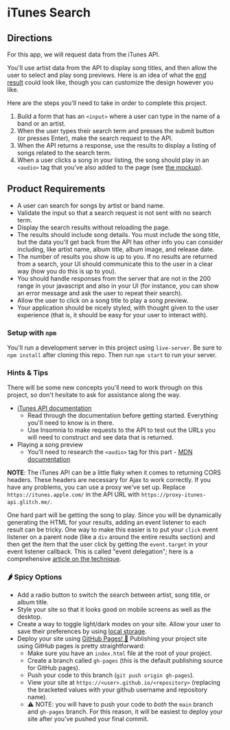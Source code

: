 # iTunes Search

## Directions

For this app, we will request data from the iTunes API.

You'll use artist data from the API to display song titles, and then allow the user to select and play song previews. Here is an idea of what the [end result](musicap--p.jpg) could look like, though you can customize the design however you like.

Here are the steps you'll need to take in order to complete this project.

1. Build a form that has an `<input>` where a user can type in the name of a band or an artist.
2. When the user types their search term and presses the submit button (or presses Enter), make the search request to the API.
3. When the API returns a response, use the results to display a listing of songs related to the search term.
4. When a user clicks a song in your listing, the song should play in an `<audio>` tag that you've also added to the page (see [the mockup](musicapp.jpg)).

## Product Requirements

- A user can search for songs by artist or band name.
- Validate the input so that a search request is not sent with no search term.
- Display the search results without reloading the page.
- The results should include song details. You must include the song title, but the data you'll get back from the API has other info you can consider including, like artist name, album title, album image, and release date.
- The number of results you show is up to you. If no results are returned from a search, your UI should communicate this to the user in a clear way (how you do this is up to you).
- You should handle responses from the server that are not in the 200 range in your javascript and also in your UI (for instance, you can show an error message and ask the user to repeat their search).
- Allow the user to click on a song title to play a song preview.
- Your application should be nicely styled, with thought given to the user experience (that is, it should be easy for your user to interact with).

### Setup with `npm`

You'll run a development server in this project using `live-server`. Be sure to `npm install` after cloning this repo. Then run `npm start` to run your server.
### Hints & Tips

There will be some new concepts you'll need to work through on this project, so don't hesitate to ask for assistance along the way.

- [iTunes API documentation](https://developer.apple.com/library/archive/documentation/AudioVideo/Conceptual/iTuneSearchAPI/Searching.html#//apple_ref/doc/uid/TP40017632-CH5-SW1)
  - Read through the documentation before getting started. Everything you'll need to know is in there.
  - Use Insomnia to make requests to the API to test out the URLs you will need to construct and see data that is returned.
- Playing a song preview
  - You'll need to research the `<audio>` tag for this part - [MDN documentation](https://developer.mozilla.org/en-US/docs/Web/HTML/Element/audio)

**NOTE**: The iTunes API can be a little flaky when it comes to returning CORS headers. These headers are necessary for Ajax to work correctly. If you have any problems, you can use a proxy we've set up. Replace `https://itunes.apple.com/` in the API URL with `https://proxy-itunes-api.glitch.me/`.

One hard part will be getting the song to play. Since you will be dynamically generating the HTML for your results, adding an event listener to each result can be tricky. One way to make this easier is to put your `click` event listener on a parent node (like a `div` around the entire results section) and then get the item that the user click by getting the `event.target` in your event listener callback. This is called "event delegation"; here is a comprehensive [article on the technique](https://davidwalsh.name/event-delegate).

### 🌶️ Spicy Options

- Add a radio button to switch the search between artist, song title, or album title.
- Style your site so that it looks good on mobile screens as well as the desktop.
- Create a way to toggle light/dark modes on your site. Allow your user to save their preferences by using [local storage](https://developer.mozilla.org/en-US/docs/Web/API/Web_Storage_API/Using_the_Web_Storage_API).
- Deploy your site using [GitHub Pages! 🚀](https://docs.github.com/en/free-pro-team@latest/github/working-with-github-pages/getting-started-with-github-pages)
Publishing your project site using GitHub pages is pretty straightforward:
  - Make sure you have an `index.html` file at the root of your project.
  - Create a branch called `gh-pages` (this is the default publishing source for GitHub pages).
  - Push your code to this branch (`git push origin gh-pages`).
  - View your site at `https://<user>.github.io/<repository>` (replacing the bracketed values with your github username and repository name).
  - ⚠️ NOTE: you will have to push your code to *both* the `main` branch and `gh-pages` branch. For this reason, it will be easiest to deploy your site after you've pushed your final commit.
